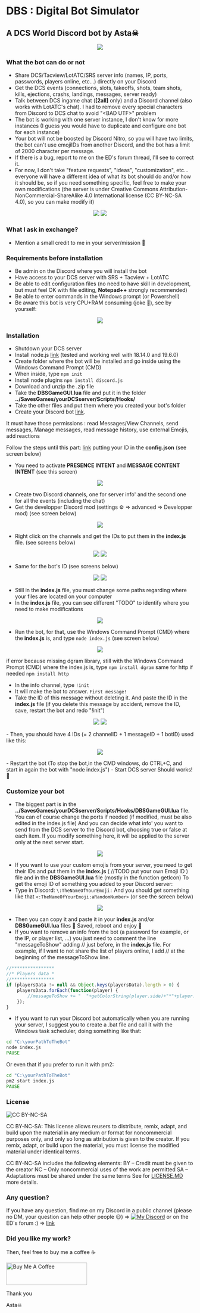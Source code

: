 # DBS : Digital Bot Simulator

## A DCS World Discord bot by Asta☠
<p align="center">
  <img src="https://github.com/frasta/DCS-Discord-bot/blob/main/img/avatar.png?raw=true" />
</p>


### What the bot can do or not
- Share DCS/Tacview/LotATC/SRS server info (names, IP, ports, passwords, players online, etc...) directly on your Discord
- Get the DCS events (connections, slots, takeoffs, shots, team shots, kills, ejections, crashs, landings, messages, server ready)
- Talk between DCS ingame chat (**[2all]** only) and a Discord channel (also works with LotATC's chat). I had to remove every special characters from Discord to DCS chat to avoid "\<BAD UTF\>" problem
- The bot is working with one server instance, I don't know for more instances (I guess you would have to duplicate and configure one bot for each instance)
- Your bot will not be boosted by Discord Nitro, so you will have two limits, the bot can't use emojiIDs from another Discord, and the bot has a limit of 2000 character per message.
- If there is a bug, report to me on the ED's forum thread, I'll see to correct it.
- For now, I don't take "feature requests", "ideas", "customization", etc...  everyone will have a different idea of what its bot should do and/or how it should be, so if you need something specific, feel free to make your own modifications (the server is under Creative Commons Attribution-NonCommercial-ShareAlike 4.0 International license (CC BY-NC-SA 4.0), so you can make modify it)

<p align="center">
  <img src="https://github.com/frasta/DCS-Discord-bot/blob/main/img/liveInfo.png?raw=true" />
  <img src="https://github.com/frasta/DCS-Discord-bot/blob/main/img/events.png?raw=true" />
</p>


### What I ask in exchange?
- Mention a small credit to me in your server/mission 🥰


### Requirements before installation
- Be admin on the Discord where you will install the bot
- Have access to your DCS server with SRS + Tacview + LotATC
- Be able to edit configuration files (no need to have skill in development, but must feel OK with file editing, **Notepad++** strongly recommended)
- Be able to enter commands in the Windows prompt (or Powershell)
- Be aware this bot is very CPU+RAM consuming (joke 🤡), see by yourself:

<p align="center">
  <img src="https://github.com/frasta/DCS-Discord-bot/blob/main/img/CPURAMusage.png?raw=true" />
</p>


### Installation
- Shutdown your DCS server
- Install node.js [link](https://nodejs.org/en/) (tested and working well with 18.14.0 and 19.6.0)
- Create folder where the bot will be installed and go inside using the Windows Command Prompt (CMD)
- When inside, type 
`npm init`
- Install node plugins 
`npm install discord.js`
- Download and unzip the .zip file
- Take the **DBSGameGUI.lua** file and put it in the folder **../SavesGames/yourDCSserver/Scripts/Hooks/**
- Take the other files and put them where you created your bot's folder 
- Create your Discord bot [link](https://discordjs.guide/preparations/setting-up-a-bot-application.html#creating-your-bot).

It must have those permissions : read Messages/View Channels, send messages, Manage messages, read message history, use external Emojis, add reactions

Follow the steps until this part: [link](https://discordjs.guide/creating-your-bot/#using-config-json) putting your ID in the **config.json** (see screen below)
- You need to activate **PRESENCE INTENT** and **MESSAGE CONTENT INTENT** (see this screen)
<p align="center">
  <img src="https://github.com/frasta/DCS-Discord-bot/blob/main/img/intent.png?raw=true" />
</p>

- Create two Discord channels, one for server info' and the second one for all the events (including the chat)
- Get the developper Discord mod (settings ⚙ => advanced => Developper mod) (see screen below)
<p align="center">
  <img src="https://github.com/frasta/DCS-Discord-bot/blob/main/img/devMod.JPG?raw=true" />
</p>

- Right click on the channels and get the IDs to put them in the **index.js** file. (see screens below)
<p align="center">
  <img src="https://github.com/frasta/DCS-Discord-bot/blob/main/img/getChannelID.JPG?raw=true" />
  <img src="https://github.com/frasta/DCS-Discord-bot/blob/main/img/IDinIndexFile.png?raw=true" />
</p>

- Same for the bot's ID (see screens below)
<p align="center">
  <img src="https://github.com/frasta/DCS-Discord-bot/blob/main/img/getBotID.JPG?raw=true" />
  <img src="https://github.com/frasta/DCS-Discord-bot/blob/main/img/IDinIndexFile.png?raw=true" />
</p>

- Still in the **index.js** file, you must change some paths regarding where your files are located on your computer 
- In the **index.js** file, you can see different "TODO" to identify where you need to make modifications
<p align="center">
  <img src="https://github.com/frasta/DCS-Discord-bot/blob/main/img/todos.png?raw=true" />
</p>

- Run the bot, for that, use the  Windows Command Prompt (CMD) where the **index.js** is, and type
`node index.js`
(see screen below) 
<p align="center">
  <img src="https://github.com/frasta/DCS-Discord-bot/blob/main/img/startBot.JPG?raw=true" />
</p>

if error because missing dgram library, still with the Windows Command Prompt (CMD) where the index.js is, type
`npm install dgram`
same for http if needed
`npm install http`
- In the info channel, type 
`!init`
- It will make the bot to answer. 
`First message!`
- Take the ID of this message without deleting it. And paste the ID in the **index.js** file (if you delete this message by accident, remove the ID, save, restart the bot and redo "!init")
<p align="center">
  <img src="https://github.com/frasta/DCS-Discord-bot/blob/main/img/getLiveMessageID.png?raw=true" />
  <img src="https://github.com/frasta/DCS-Discord-bot/blob/main/img/IDinIndexFile.png?raw=true" />
</p>
- Then, you should have 4 IDs (= 2 channelID + 1 messageID + 1 botID) used like this:
<p align="center">
  <img src="https://github.com/frasta/DCS-Discord-bot/blob/main/img/IDs.JPG?raw=true" />
</p>
- Restart the bot (To stop the bot,in the CMD windows, do CTRL+C, and start in again the bot with "node index.js")
- Start DCS server
Should works! 🤞 


### Customize your bot
- The biggest part is in the **../SavesGames/yourDCSserver/Scripts/Hooks/DBSGameGUI.lua** file.
You can of course change the ports if needed (if modified, must be also edited in the index.js file)
And you can decide what info' you want to send from the DCS server to the Discord bot, choosing true or false at each item.
If you modify something here, it will be applied to the server only at the next server start. 
<p align="center">
  <img src="https://github.com/frasta/DCS-Discord-bot/blob/main/img/eventsParams.png?raw=true"/>
</p>

- If you want to use your custom emojis from your server, you need to get their IDs and put them in the **index.js** ( //TODO put your own Emoji ID ) file and in the **DBSGameGUI.lua** file (mostly in the function getIcon)
To get the emoji ID of something you added to your Discord server:
- Type in Discord:
`\:TheNameOfYourEmoji:`
And you should get something like that
`<:TheNameOfYourEmoji:aRandomNumber>`
(or see the screen below)
<p align="center">
  <img src="https://github.com/frasta/DCS-Discord-bot/blob/main/img/EmojiCustom.png?raw=true"/>
</p>

- Then you can copy it and paste it in your **index.js** and/or **DBSGameGUI.lua** files 🙂
Saved, reboot and enjoy 🙂
- If you want to remove an info from the bot (a password for example, or the IP, or player list, ...)
you just need to comment the line "messageToShow" adding // just before, in the **index.js** file.
For example, if I want to not share the list of players online, I add // at the beginning of the messageToShow line.
```javascript
//****************
//* Players data *
//****************
if (playersData != null && Object.keys(playersData).length > 0) {
	playersData.forEach(function(player) {
		//messageToShow += "  "+getColorString(player.side)+"*"+player.name+"* "+player.aircraft+"\n"
	});
}
```
- If you want to run your Discord bot automatically when you are running your server, I suggest you to create a .bat file and call it with the Windows task scheduler, doing something like that:
```bat
cd "C:\yourPathToTheBot"
node index.js
PAUSE
```
Or even that if you prefer to run it with pm2:
```bat
cd "C:\yourPathToTheBot"
pm2 start index.js
PAUSE
```


### License
![CC BY-NC-SA](https://mirrors.creativecommons.org/presskit/buttons/88x31/png/by-nc-sa.png)

CC BY-NC-SA: This license allows reusers to distribute, remix, adapt, and build upon the material in any medium or format for noncommercial purposes only, and only so long as attribution is given to the creator. If you remix, adapt, or build upon the material, you must license the modified material under identical terms. 

CC BY-NC-SA includes the following elements:
BY – Credit must be given to the creator
NC – Only noncommercial uses of the work are permitted
SA – Adaptations must be shared under the same terms
See for [LICENSE.MD](https://github.com/frasta/DCS-Discord-bot/blob/main/LICENSE.md) more details.

### Any question?
If you have any question, find me on my Discord in a public channel (please no DM, your question can help other people 😉) =>
[![My Discord](https://cdn.discordapp.com/attachments/559138601573548052/999311782382424084/unknown.png)](https://discord.gg/ZUZdMzQ)
or on the ED's forum :) => [link](https://forum.dcs.world/topic/318803-discord-bot-for-dcs-dbs-digital-bot-simulator-by-asta/)



### Did you like my work?
Then, feel free to buy me a coffee ☕ 

<a href="https://www.buymeacoffee.com/Astazou" target="_blank"><img src="https://cdn.buymeacoffee.com/buttons/v2/default-yellow.png" alt="Buy Me A Coffee" style="height: 60px !important;width: 217px !important;" ></a>


Thank you

Asta☠